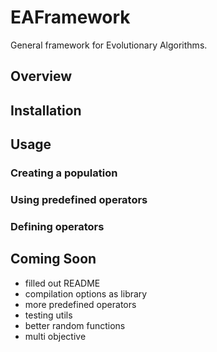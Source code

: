 # EAFramework
General framework for Evolutionary Algorithms.

## Overview

## Installation

## Usage
### Creating a population
### Using predefined operators
### Defining operators

## Coming Soon
- filled out README
- compilation options as library
- more predefined operators
- testing utils
- better random functions
- multi objective